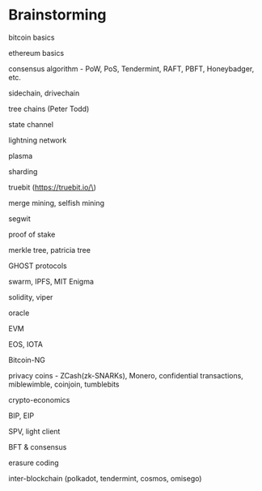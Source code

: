 # Brainstorming

bitcoin basics

ethereum basics

consensus algorithm - PoW, PoS, Tendermint, RAFT, PBFT, Honeybadger, etc.

sidechain, drivechain

tree chains \(Peter Todd\)

state channel

lightning network

plasma

sharding

truebit \(https://truebit.io/\) 

merge mining, selfish mining

segwit

proof of stake

merkle tree, patricia tree

GHOST protocols

swarm, IPFS, MIT Enigma

solidity, viper

oracle

EVM

EOS, IOTA

Bitcoin-NG

privacy coins - ZCash\(zk-SNARKs\), Monero, confidential transactions, miblewimble, coinjoin, tumblebits

crypto-economics

BIP, EIP

SPV, light client

BFT & consensus

erasure coding

inter-blockchain \(polkadot, tendermint, cosmos, omisego\)

